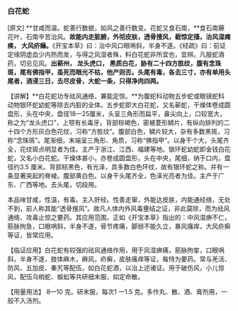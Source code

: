 ### **白花蛇**

[原文] **甘咸而温。蛇善行数蜕，如风之善行数变。花蛇又食石南，**食石南藤花叶，石南辛苦治风。**故能内走脏腑，外彻皮肤，透骨搜风，截惊定搐，治风湿瘫痪， 大风疥癞。**《开宝本草》曰：治中风口眼㖞斜，半身不遂。《经疏》曰：前证定缘阴虚血少内热而发，与得之风湿者殊，料白花蛇非所宜也，宜辨。凡服蛇酒药，切忌见风。**出蕲州， 龙头虎口， 黑质白花，胁有二十四方胜纹，腹有念珠斑，尾有佛指甲，虽死而眼光不枯，他产则否。头尾有毒，各去三寸，亦有单用头尾者，酒浸三日，去尽皮骨，大蛇一条，只得净肉四两。**

【讲解】**白花蛇功专祛风通络，兼能定惊。**为腹蛇科动物五步蛇或眼镜蛇科动物银环蛇幼蛇等除去内脏的全体。五步蛇即大白花蛇，又名蕲蛇，干燥体卷成圆盘形，头在中央，盘径18一25厘米，头呈三角形而扁平，鼻尖向上，口较宽大，称之为“龙头虎口”，上颚有长毒牙。背部棕褐色，密被菱形鳞片，有纵向排列的二十四个方形灰白色花纹，习称“方胜纹”。腹部白色，鳞片较大，杂有多数黑斑，习称“念珠斑”。尾渐细，末端呈三角形、角质，习称“佛指甲”。以身干个大，头尾齐全，花纹斑点明显者为佳。主产于浙江、江西、福建等地。银环蛇幼蛇即金钱白花蛇，又名小白花蛇。干燥体甚小，亦卷成圆盘形，头在中央，尾细，纳于口内，盘径约3.5 厘米。背部棕黑色，有光泽，具多数白色环纹，故有银环蛇之称。并有一条显著突起的脊棱。腹部黄白色。以身干头尾齐全，色泽光亮者为佳。主产于广东、广西等地。去头尾，切段用。

本品味甘咸，性温，有毒。主入肝经。性善走窜，外能达皮肤，内能通经络，无处不到，前人称其能“透骨搜风”。故凡人体内外风毒壅结之证，非此莫除，而为祛风通络、攻毒止惊之要药。其应用范围，正如《开宝本草》指出的：中风湿痹不仁，筋脉拘急，口眼㖞斜，半身不遂，骨节疼痛，脚弱不能久立，暴风瘙痒，大风疥癣等证，皆常应用。

【临证应用】白花蛇有较强的祛风通络作用，用于风湿痹痛，筋脉拘挛，口眼㖞斜，半身不遂，肢体麻木，麻风，疥癣，皮肤瘙痒等证，每恃为要药。常与羌活、防风、五加皮、秦艽等配伍，如白花蛇酒，以治上述诸证。用于破伤风，小儿惊风，配伍乌梢蛇、蜈蚣等共研细末服，如定命散。

【用量用法】 8—10 克。研末服，每次1 一1.5 克。多作丸、散、酒、膏剂用，一般不入汤剂。
